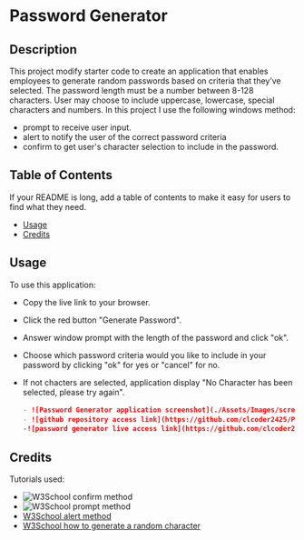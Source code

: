 # Password Generator

## Description

This project modify starter code to create an application that enables employees to generate random passwords based on criteria that they’ve selected.
The password length must be a number between 8-128 characters. User may choose to include uppercase, lowercase, special characters and numbers.
In this project I use the following windows method:
- prompt to receive user input.
- alert to notify the user of the correct password criteria
- confirm to get user's character selection to include in the password.


## Table of Contents 

If your README is long, add a table of contents to make it easy for users to find what they need.

- [Usage](#usage)
- [Credits](#credits)




## Usage
To use this application:
- Copy the live link to your browser.
- Click the red button "Generate Password".
- Answer window prompt with the length of the password and click "ok".
- Choose which password criteria would you like to include in your password by clicking "ok" for yes or "cancel" for no.
- If not chacters are selected, application display "No Character has been selected, please try again".





    ```md
   - ![Password Generator application screenshot](./Assets/Images/screenshootpass.JPG)
   - ![github repository access link](https://github.com/clcoder2425/Password-Generator.git)
   -![password generator live access link](https://github.com/clcoder2425/Password-Generator.git)
    ```

## Credits

Tutorials used:
- ![W3School confirm method](https://www.w3schools.com/jsref/met_win_confirm.asp)
- ![W3School prompt method](https://www.w3schools.com/jsref/tryit.asp?filename=tryjsref_prompt)
- [W3School alert method](https://www.w3schools.com/jsref/met_win_alert.asp)
- [W3School how to generate a random character](https://www.w3schools.com/js/js_random.asp)










